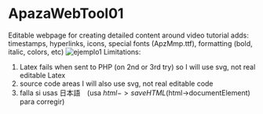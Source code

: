 # ApazaWebTool01
Editable webpage for creating detailed content around video tutorial adds: timestamps, hyperlinks, icons, special fonts (ApzMmp.ttf), formatting (bold, italic, colors, etc)
![ejemplo1](https://user-images.githubusercontent.com/10149862/145829459-5a6f1eaa-8517-4d4c-ad2b-d82fec239913.png)
Limitations:
1) Latex fails when sent to PHP (on 2nd or 3rd try) so I will use svg, not real editable Latex
2) source code areas I will also use svg, not real editable code
3) falla si usas 日本語　(usa $html->saveHTML($html->documentElement) para corregir)

